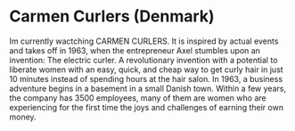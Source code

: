 # Carmen Curlers (Denmark)
Im currently wactching CARMEN CURLERS. It is inspired by actual events and takes off in 1963, when the entrepreneur Axel stumbles upon an invention: The electric curler. A revolutionary invention with a potential to liberate women with an easy, quick, and cheap way to get curly hair in just 10 minutes instead of spending hours at the hair salon.
In 1963, a business adventure begins in a basement in a small Danish town. Within a few years, the company has 3500 employees, many of them are women who are experiencing for the first time the joys and challenges of earning their own money.